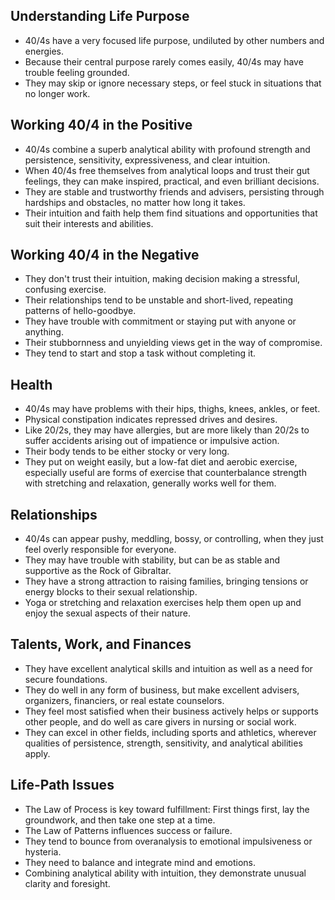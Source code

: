 ## Understanding Life Purpose
- 40/4s have a very focused life purpose, undiluted by other numbers and energies.
- Because their central purpose rarely comes easily, 40/4s may have trouble feeling grounded.
- They may skip or ignore necessary steps, or feel stuck in situations that no longer work.

## Working 40/4 in the Positive
- 40/4s combine a superb analytical ability with profound strength and persistence, sensitivity, expressiveness, and clear intuition.
- When 40/4s free themselves from analytical loops and trust their gut feelings, they can make inspired, practical, and even brilliant decisions.
- They are stable and trustworthy friends and advisers, persisting through hardships and obstacles, no matter how long it takes.
- Their intuition and faith help them find situations and opportunities that suit their interests and abilities.

## Working 40/4 in the Negative
- They don't trust their intuition, making decision making a stressful, confusing exercise.
- Their relationships tend to be unstable and short-lived, repeating patterns of hello-goodbye.
- They have trouble with commitment or staying put with anyone or anything.
- Their stubbornness and unyielding views get in the way of compromise.
- They tend to start and stop a task without completing it.

## Health
- 40/4s may have problems with their hips, thighs, knees, ankles, or feet.
- Physical constipation indicates repressed drives and desires.
- Like 20/2s, they may have allergies, but are more likely than 20/2s to suffer accidents arising out of impatience or impulsive action.
- Their body tends to be either stocky or very long.
- They put on weight easily, but a low-fat diet and aerobic exercise, especially useful are forms of exercise that counterbalance strength with stretching and relaxation, generally works well for them.

## Relationships
- 40/4s can appear pushy, meddling, bossy, or controlling, when they just feel overly responsible for everyone.
- They may have trouble with stability, but can be as stable and supportive as the Rock of Gibraltar.
- They have a strong attraction to raising families, bringing tensions or energy blocks to their sexual relationship.
- Yoga or stretching and relaxation exercises help them open up and enjoy the sexual aspects of their nature.

## Talents, Work, and Finances
- They have excellent analytical skills and intuition as well as a need for secure foundations.
- They do well in any form of business, but make excellent advisers, organizers, financiers, or real estate counselors.
- They feel most satisfied when their business actively helps or supports other people, and do well as care givers in nursing or social work.
- They can excel in other fields, including sports and athletics, wherever qualities of persistence, strength, sensitivity, and analytical abilities apply.

## Life-Path Issues
- The Law of Process is key toward fulfillment: First things first, lay the groundwork, and then take one step at a time.
- The Law of Patterns influences success or failure.
- They tend to bounce from overanalysis to emotional impulsiveness or hysteria.
- They need to balance and integrate mind and emotions.
- Combining analytical ability with intuition, they demonstrate unusual clarity and foresight.